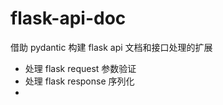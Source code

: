 # flask-api-doc

借助 pydantic 构建 flask api 文档和接口处理的扩展
* 处理 flask request 参数验证
* 处理 flask response 序列化
* 